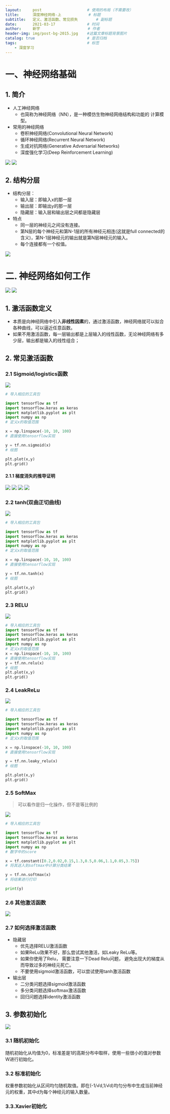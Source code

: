 ```yaml
---
layout:     post                    # 使用的布局（不需要改）
title:      深度神经网络-上		    # 标题 
subtitle:   定义、激活函数、常见损失	    # 副标题
date:       2021-03-17              # 时间
author:     新宇                     # 作者
header-img: img/post-bg-2015.jpg    #这篇文章标题背景图片
catalog: true                       # 是否归档
tags:                               # 标签
    - 深度学习
---
```

# 一、神经网络基础
## 1. 简介
- 人工神经网络
	- 也简称为神经网络（NN），是一种模仿生物神经网络结构和功能的 计算模型。
- 常用的神经网络
	- 卷积神经网络(Convolutional Neural Network)
	- 循环神经网络(Recurrent Neural Network)
	- 生成对抗网络(Generative Adversarial Networks)
	- 深度强化学习(Deep Reinforcement Learning)

![](https://tva1.sinaimg.cn/large/008eGmZEgy1gon0j6rtwqj30im0aj458.jpg)
![](https://tva1.sinaimg.cn/large/008eGmZEgy1gon0iuf47kj30f6076q6h.jpg)

## 2. 结构分层
- 结构分层：
	- 输入层：即输入x的那一层
	- 输出层：即输出y的那一层
	- 隐藏层：输入层和输出层之间都是隐藏层
- 特点
	- 同一层的神经元之间没有连接。
	- 第N层的每个神经元和第N-1层的所有神经元相连(这就是full connected的含义)，第N-1层神经元的输出就是第N层神经元的输入。
	- 每个连接都有一个权值。

![](https://tva1.sinaimg.cn/large/008eGmZEgy1gon0k6bzj0j30jm09yjue.jpg)

# 二. 神经网络如何工作
![](https://tva1.sinaimg.cn/large/008eGmZEgy1gon0lr12gvj30ld0jwq56.jpg)
![](https://tva1.sinaimg.cn/large/008eGmZEgy1gon0ml19haj30ic07yt9s.jpg)
## 1. 激活函数定义
- 本质是向神经网络中引入**非线性因素**的，通过激活函数，神经网络就可以拟合各种曲线，可以逼近任意函数。
- 如果不用激活函数，每一层输出都是上层输入的线性函数，无论神经网络有多少层，输出都是输入的线性组合；

## 2. 常见激活函数

### 2.1 Sigmoid/logistics函数
![](https://tva1.sinaimg.cn/large/008eGmZEgy1gon0pb9k5kj30lk0iracs.jpg)

```python
# 导入相应的工具包

import tensorflow as tf
import tensorflow.keras as keras
import matplotlib.pyplot as plt
import numpy as np
# 定义x的取值范围

x = np.linspace(-10, 10, 100)
# 直接使用tensorflow实现

y = tf.nn.sigmoid(x)
# 绘图

plt.plot(x,y)
plt.grid()
```

#### 2.1.1 梯度消失的推导证明
![](https://tva1.sinaimg.cn/large/008eGmZEly1gon3bfjzcbj311w0jyq9a.jpg)
![](https://tva1.sinaimg.cn/large/008eGmZEly1gon3cdixojj30u00xy13u.jpg)
![](https://tva1.sinaimg.cn/large/008eGmZEly1gon3cp4h6kj31180so0xg.jpg)
![](https://tva1.sinaimg.cn/large/008eGmZEly1gon3d3jh2lj30ws0u07cl.jpg)

### 2.2 tanh(双曲正切曲线)
![](https://tva1.sinaimg.cn/large/008eGmZEgy1gon0qcy6gxj30ld0kjq5g.jpg)

```python
# 导入相应的工具包

import tensorflow as tf
import tensorflow.keras as keras
import matplotlib.pyplot as plt
import numpy as np
# 定义x的取值范围

x = np.linspace(-10, 10, 100)
# 直接使用tensorflow实现

y = tf.nn.tanh(x)
# 绘图

plt.plot(x,y)
plt.grid()
```

### 2.3 RELU
![](https://tva1.sinaimg.cn/large/008eGmZEgy1gon0ral9kbj30lc0n4wi9.jpg)

```python
# 导入相应的工具包
import tensorflow as tf
import tensorflow.keras as keras
import matplotlib.pyplot as plt
import numpy as np
# 定义x的取值范围
x = np.linspace(-10, 10, 100)
# 直接使用tensorflow实现
y = tf.nn.relu(x)
# 绘图
plt.plot(x,y)
plt.grid()

```

### 2.4 LeakReLu
![](https://tva1.sinaimg.cn/large/008eGmZEgy1gon0s2a79tj30hr0d5759.jpg)

```python
# 导入相应的工具包

import tensorflow as tf
import tensorflow.keras as keras
import matplotlib.pyplot as plt
import numpy as np
# 定义x的取值范围

x = np.linspace(-10, 10, 100)
# 直接使用tensorflow实现

y = tf.nn.leaky_relu(x)
# 绘图

plt.plot(x,y)
plt.grid()
```

### 2.5 SoftMax
> 可以看作是归一化操作，但不是等比例的

![](https://tva1.sinaimg.cn/large/008eGmZEgy1gon0tjo0hvj30lr0hsjvg.jpg)

```python
# 导入相应的工具包

import tensorflow as tf
import tensorflow.keras as keras
import matplotlib.pyplot as plt
import numpy as np
# 数字中的score

x = tf.constant([0.2,0.02,0.15,1.3,0.5,0.06,1.1,0.05,3.75])
# 将其送入到softmax中计算分类结果

y = tf.nn.softmax(x) 
# 将结果进行打印

print(y)
```

### 2.6 其他激活函数
![](https://tva1.sinaimg.cn/large/008eGmZEgy1gon0uwya93j30l40i3gri.jpg)

### 2.7 如何选择激活函数

- 隐藏层
	- 优先选择RELU激活函数
	- 如果ReLu效果不好，那么尝试其他激活，如Leaky ReLu等。
	- 如果你使用了Relu， 需要注意一下Dead Relu问题， 避免出现大的梯度从而导致过多的神经元死亡。
	- 不要使用sigmoid激活函数，可以尝试使用tanh激活函数
- 输出层
	- 二分类问题选择sigmoid激活函数
	- 多分类问题选择softmax激活函数
	- 回归问题选择identity激活函数

## 3. 参数初始化
![](https://tva1.sinaimg.cn/large/008eGmZEgy1gon0x68w1kj30l00fyjta.jpg)

### 3.1 随机初始化
随机初始化从均值为0，标准差是1的高斯分布中取样，使用一些很小的值对参数W进行初始化。

### 3.2 标准初始化
权重参数初始化从区间均匀随机取值。即在(-1/√d,1/√d)均匀分布中生成当前神经元的权重，其中d为每个神经元的输入数量。

### 3.3.Xavier初始化
